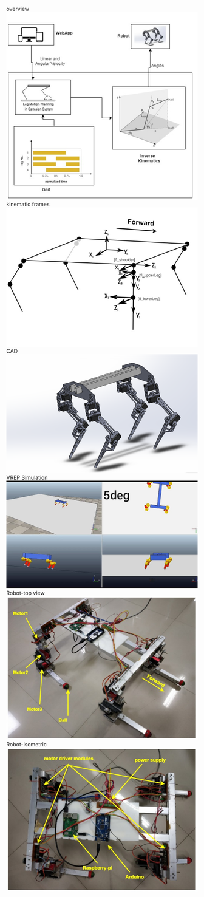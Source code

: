 
overview
![](ControlFlow(2).jpg)
kinematic frames
![](quadruped_frame_assignment.jpg)
CAD
![](robot_cad.png)
VREP Simulation
![](vrep-5deg_slope.png)
Robot-top view
![](actualRobot-labeled.jpg)
Robot-isometric
![](actualRobotTop-labeled.jpg)
